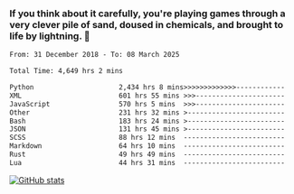 ### If you think about it carefully, you're playing games through a very clever pile of sand, doused in chemicals, and brought to life by lightning.  👋


<!--START_SECTION:waka-->

```txt
From: 31 December 2018 - To: 08 March 2025

Total Time: 4,649 hrs 2 mins

Python                     2,434 hrs 8 mins>>>>>>>>>>>>>------------   52.36 %
XML                        601 hrs 55 mins >>>----------------------   12.95 %
JavaScript                 570 hrs 5 mins  >>>----------------------   12.26 %
Other                      231 hrs 32 mins >------------------------   04.98 %
Bash                       183 hrs 24 mins >------------------------   03.95 %
JSON                       131 hrs 45 mins >------------------------   02.83 %
SCSS                       88 hrs 12 mins  -------------------------   01.90 %
Markdown                   64 hrs 10 mins  -------------------------   01.38 %
Rust                       49 hrs 49 mins  -------------------------   01.07 %
Lua                        44 hrs 31 mins  -------------------------   00.96 %
```

<!--END_SECTION:waka-->

[![GitHub stats](https://github-readme-stats.vercel.app/api?username=XenophonLXH&show_icons=true&theme=dark)](https://github.com/anuraghazra/github-readme-stats)
